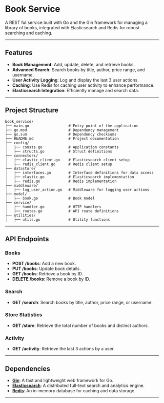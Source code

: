 
# Book Service

A REST ful service built with Go and the Gin framework for managing a library of books, integrated with Elasticsearch and Redis for robust searching and caching.

---

## Features

- **Book Management**: Add, update, delete, and retrieve books.
- **Advanced Search**: Search books by title, author, price range, and username.
- **User Activity Logging**: Log and display the last 3 user actions.
- **Caching**: Use Redis for caching user activity to enhance performance.
- **Elasticsearch Integration**: Efficiently manage and search data.

---

## Project Structure
```
book_service/
├── main.go                  # Entry point of the application
├── go.mod                   # Dependency management
├── go.sum                   # Dependency checksums
├── README.md                # Project documentation
├── config/
│   ├── consts.go            # Application constants
│   ├── structs.go           # Struct definitions
├── connectors/
│   ├── elastic_client.go    # Elasticsearch client setup
│   ├── redis_client.go      # Redis client setup
├── datastore/
│   ├── interfaces.go        # Interface definitions for data access
│   ├── elastic.go           # Elasticsearch implementation
│   ├── redis.go             # Redis implementation
├── middleware/
│   ├── log_user_action.go   # Middleware for logging user actions
├── model/
│   ├── book.go              # Book model
├── service/
│   ├── handler.go           # HTTP handlers
│   ├── routes.go            # API route definitions
├── utilities/
│   ├── utils.go             # Utility functions
```
---

## API Endpoints

### Books
- **POST /books**: Add a new book.
- **PUT /books**: Update book details.
- **GET /books**: Retrieve a book by ID.
- **DELETE /books**: Remove a book by ID.

### Search
- **GET /search**: Search books by title, author, price range, or username.

### Store Statistics
- **GET /store**: Retrieve the total number of books and distinct authors.

### Activity
- **GET /activity**: Retrieve the last 3 actions by a user.

---

## Dependencies

- **[Gin](https://github.com/gin-gonic/gin)**: A fast and lightweight web framework for Go.
- **[Elasticsearch](https://github.com/olivere/elastic)**: A distributed full-text search and analytics engine.
- **[Redis](https://github.com/go-redis/redis)**: An in-memory database for caching and data storage.

---
